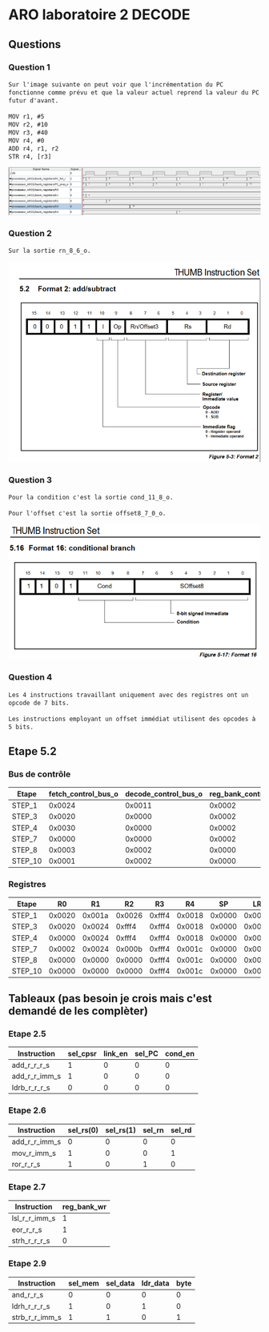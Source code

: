 # ARO laboratoire 2 DECODE

## Questions

### Question 1
```
Sur l'image suivante on peut voir que l'incrémentation du PC fonctionne comme prévu et que la valeur actuel reprend la valeur du PC futur d'avant.

MOV r1, #5
MOV r2, #10
MOV r3, #40
MOV r4, #0
ADD r4, r1, r2
STR r4, [r3]
```
![Chronogram](Q1.png)

### Question 2
```
Sur la sortie rn_8_6_o.
```
![InstructionAdd/Sub](Q2.png)

### Question 3
```
Pour la condition c'est la sortie cond_11_8_o.

Pour l'offset c'est la sortie offset8_7_0_o.
```
![InstructionCondBranch](Q3.png)

### Question 4
```
Les 4 instructions travaillant uniquement avec des registres ont un opcode de 7 bits.

Les instructions employant un offset immédiat utilisent des opcodes à 5 bits.
```

## Etape 5.2

### Bus de contrôle
| Etape   | fetch_control_bus_o | decode_control_bus_o | reg_bank_control_bus_o | execute_control_bus_o | mem_control_bus_o | opcode_supported_unit |
| ------- | ------------------- | -------------------- | ---------------------- | --------------------- | ----------------- | --------------------- |
| STEP_1  | 0x0024              | 0x0011               | 0x0002                 | 0x04d0                | 0x0000            | sub_r_imm_o           |
| STEP_3  | 0x0020              | 0x0000               | 0x0002                 | 0x2088                | 0x000D            | ldrb_r_r_imm          |
| STEP_4  | 0x0030              | 0x0000               | 0x0002                 | 0x2008                | 0x000D            | ldrb_r_r_r            |
| STEP_7  | 0x0000              | 0x0000               | 0x0002                 | 0x0401                | 0x0000            | asr_r_r_imm           |
| STEP_8  | 0x0003              | 0x0002               | 0x0000                 | 0x1088                | 0x0000            | b_cond                |
| STEP_10 | 0x0001              | 0x0002               | 0x0000                 | 0x0888                | 0x0000            | b_incond              |

### Registres
| Etape   | R0     | R1     | R2     | R3     | R4     | SP     | LR     | PC     |
| ------- | ------ | ------ | ------ | ------ | ------ | ------ | ------ | ------ |
| STEP_1  | 0x0020 | 0x001a | 0x0026 | 0xfff4 | 0x0018 | 0x0000 | 0x0000 | 0x0010 |
| STEP_3  | 0x0020 | 0x0024 | 0xfff4 | 0xfff4 | 0x0018 | 0x0000 | 0x0000 | 0x001C |
| STEP_4  | 0x0000 | 0x0024 | 0xfff4 | 0xfff4 | 0x0018 | 0x0000 | 0x0000 | 0x0020 |
| STEP_7  | 0x0002 | 0x0024 | 0x000b | 0xfff4 | 0x001c | 0x0000 | 0x0000 | 0x003a |
| STEP_8  | 0x0000 | 0x0000 | 0x0000 | 0xfff4 | 0x001c | 0x0000 | 0x0000 | 0x0042 |
| STEP_10 | 0x0000 | 0x0000 | 0x0000 | 0xfff4 | 0x001c | 0x0000 | 0x0000 | 0x0046 |

## Tableaux (pas besoin je crois mais c'est demandé de les complèter)

### Etape 2.5
| Instruction   | sel_cpsr | link_en | sel_PC | cond_en |
| ------------- | -------- | ------- | ------ | ------- |
| add_r_r_r_s   | 1        | 0       | 0      | 0       |
| add_r_r_imm_s | 1        | 0       | 0      | 0       |
| ldrb_r_r_r_s  | 0        | 0       | 0      | 0       |

### Etape 2.6
| Instruction   | sel_rs(0) | sel_rs(1) | sel_rn | sel_rd |
| ------------- | --------- | --------- | ------ | ------ |
| add_r_r_imm_s | 0         | 0         | 0      | 0      |
| mov_r_imm_s   | 1         | 0         | 0      | 1      |
| ror_r_r_s     | 1         | 0         | 1      | 0      |

### Etape 2.7
| Instruction   | reg_bank_wr |
| ------------- | ----------- |
| lsl_r_r_imm_s | 1           |
| eor_r_r_s     | 1           |
| strh_r_r_r_s  | 0           |

### Etape 2.9
| Instruction    | sel_mem | sel_data | ldr_data | byte |
| -------------- | ------- | -------- | -------- | ---- |
| and_r_r_s      | 0       | 0        | 0        | 0    |
| ldrh_r_r_r_s   | 1       | 0        | 1        | 0    |
| strb_r_r_imm_s | 1       | 1        | 0        | 1    |